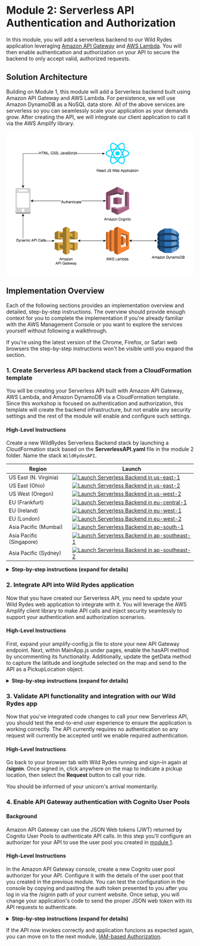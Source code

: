 # Module 2: Serverless API Authentication and Authorization

In this module, you will add a serverless backend to our Wild Rydes application leveraging [Amazon API Gateway](https://aws.amazon.com/api-gateway/) and [AWS Lambda](https://aws.amazon.com/lambda/). You will then enable authentication and authorization on your API to secure the backend to only accept valid, authorized requests.

## Solution Architecture

Building on Module 1, this module will add a Serverless backend built using Amazon API Gateway and AWS Lambda. For persistence, we will use Amazon DynamoDB as a NoSQL data store. All of the above services are serverless so you can seamlessly scale your application as your demands grow. After creating the API, we will integrate our client application to call it via the AWS Amplify library.

![Module 2 architecture](../images/wildrydes-module2-architecture.png)

## Implementation Overview

Each of the following sections provides an implementation overview and detailed, step-by-step instructions. The overview should provide enough context for you to complete the implementation if you're already familiar with the AWS Management Console or you want to explore the services yourself without following a walkthrough.

If you're using the latest version of the Chrome, Firefox, or Safari web browsers the step-by-step instructions won't be visible until you expand the section.

### 1. Create Serverless API backend stack from a CloudFormation template

You will be creating your Serverless API built with Amazon API Gateway, AWS Lambda, and Amazon DynamoDB via a CloudFormation template. Since this workshop is focused on authentication and authorization, this template will create the backend infrastructure, but not enable any security settings and the rest of the module will enable and configure such settings.

#### High-Level Instructions

Create a new WildRydes Serverless Backend stack by launching a CloudFormation stack based on the **ServerlessAPI.yaml** file in the module 2 folder. Name the stack `WildRydesAPI`.

Region| Launch
------|-----
US East (N. Virginia) | [![Launch Serverless Backend in us-east-1](http://docs.aws.amazon.com/AWSCloudFormation/latest/UserGuide/images/cloudformation-launch-stack-button.png)](https://console.aws.amazon.com/cloudformation/home?region=us-east-1#/stacks/new?stackName=WildRydesAPI&templateURL=https://s3.amazonaws.com/wildrydes-us-east-1/Auth/2_ServerlessAPI/ServerlessBackend.yaml)
US East (Ohio) | [![Launch Serverless Backend in us-east-2](http://docs.aws.amazon.com/AWSCloudFormation/latest/UserGuide/images/cloudformation-launch-stack-button.png)](https://console.aws.amazon.com/cloudformation/home?region=us-east-2#/stacks/new?stackName=WildRydesAPI&templateURL=https://s3.amazonaws.com/wildrydes-us-east-2/Auth/2_ServerlessAPI/ServerlessBackend.yaml)
US West (Oregon) | [![Launch Serverless Backend in us-west-2](http://docs.aws.amazon.com/AWSCloudFormation/latest/UserGuide/images/cloudformation-launch-stack-button.png)](https://console.aws.amazon.com/cloudformation/home?region=us-west-2#/stacks/new?stackName=WildRydesAPI&templateURL=https://s3.amazonaws.com/wildrydes-us-west-2/Auth/2_ServerlessAPI/ServerlessBackend.yaml)
EU (Frankfurt) | [![Launch Serverless Backend in eu-central-1](http://docs.aws.amazon.com/AWSCloudFormation/latest/UserGuide/images/cloudformation-launch-stack-button.png)](https://console.aws.amazon.com/cloudformation/home?region=eu-central-1#/stacks/new?stackName=WildRydesAPI&templateURL=https://s3.amazonaws.com/wildrydes-eu-central-1/Auth/2_ServerlessAPI/ServerlessBackend.yaml)
EU (Ireland) | [![Launch Serverless Backend in eu-west-1](http://docs.aws.amazon.com/AWSCloudFormation/latest/UserGuide/images/cloudformation-launch-stack-button.png)](https://console.aws.amazon.com/cloudformation/home?region=eu-west-1#/stacks/new?stackName=WildRydesAPI&templateURL=https://s3.amazonaws.com/wildrydes-eu-west-1/Auth/2_ServerlessAPI/ServerlessBackend.yaml)
EU (London) | [![Launch Serverless Backend in eu-west-2](http://docs.aws.amazon.com/AWSCloudFormation/latest/UserGuide/images/cloudformation-launch-stack-button.png)](https://console.aws.amazon.com/cloudformation/home?region=eu-west-2#/stacks/new?stackName=WildRydesAPI&templateURL=https://s3.amazonaws.com/wildrydes-eu-west-2/Auth/2_ServerlessAPI/ServerlessBackend.yaml)
Asia Pacific (Mumbai) | [![Launch Serverless Backend in ap-south-1](http://docs.aws.amazon.com/AWSCloudFormation/latest/UserGuide/images/cloudformation-launch-stack-button.png)](https://console.aws.amazon.com/cloudformation/home?region=ap-south-1#/stacks/new?stackName=WildRydesAPI&templateURL=https://s3.amazonaws.com/wildrydes-ap-south-1/Auth/2_ServerlessAPI/ServerlessBackend.yaml)
Asia Pacific (Singapore) | [![Launch Serverless Backend in ap-southeast-1](http://docs.aws.amazon.com/AWSCloudFormation/latest/UserGuide/images/cloudformation-launch-stack-button.png)](https://console.aws.amazon.com/cloudformation/home?region=ap-southeast-1#/stacks/new?stackName=WildRydesAPI&templateURL=https://s3.amazonaws.com/wildrydes-ap-southeast-1/Auth/2_ServerlessAPI/ServerlessBackend.yaml)
Asia Pacific (Sydney) | [![Launch Serverless Backend in ap-southeast-2](http://docs.aws.amazon.com/AWSCloudFormation/latest/UserGuide/images/cloudformation-launch-stack-button.png)](https://console.aws.amazon.com/cloudformation/home?region=ap-southeast-2#/stacks/new?stackName=WildRydesAPI&templateURL=https://s3.amazonaws.com/wildrydes-ap-southeast-2/Auth/2_ServerlessAPI/ServerlessBackend.yaml)

<details>
<summary><strong>Step-by-step instructions (expand for details)</strong></summary><p>

1. Launch the CloudFormation stack from the links above, choosing the link appropriate for the region you selected for this workshop.

1. On the next screen, Step 2, confirm the stack name is  `WildRydesAPI` and click **Next**.

1. On the Configure Stack Options page, accept all the defaults and click **Next**.

1. Choose to **Acknowledge that the CloudFormation template may create IAM resources with custom names**. Finally, click **Create stack**.

1. It will take a few minutes for the Stack to create. Wait until the stack is fully launched and shows a Status of **CREATE_COMPLETE**.

1. With the `WildRydesAPI` stack selected, click on the **Outputs** tab and copy the value shown for the `WildRydesApiInvokeUrl` to your Cloud9 scratchpad editor tab.

</p></details>

### 2. Integrate API into Wild Rydes application

Now that you have created our Serverless API, you need to update your Wild Rydes web application to integrate with it. You will leverage the AWS Amplify client library to make API calls and inject security seamlessly to support your authentication and authorization scenarios.

#### High-Level Instructions

First, expand your amplify-config.js file to store your new API Gateway endpoint. Next, within MainApp.js under pages, enable the hasAPI method by uncommenting its functionality. Additionally, update the getData method to capture the latitude and longitude selected on the map and send to the API as a PickupLocation object.

<details>
<summary><strong>Step-by-step instructions (expand for details)</strong></summary><p>

First, you need to update the `/website/src/amplify-config.js` file to include your new API Gateway endpoint. Store the endpoint including the /prod at the end in the endpoint property under the `WildRydesAPI` section.

**Warning**: Do not change the name `WildRydesAPI` in this configuration file or later functionality in the workshop will not work. An example of the API configuration portion of the amplify-config file after updating the configuration properly is shown below:

```
  API: {
        endpoints: [
            {
                name: 'WildRydesAPI',
                endpoint: 'https://1ngrgqjt6c.execute-api.us-east-1.amazonaws.com/prod'
            }
        ]
    },
```

Next, you need to enable the hasAPI method by uncommenting its code within `/website/src/pages/MainApp.js`.

```
  hasApi() {
    const api = awsConfig.API.endpoints.filter(v => v.endpoint !== '');
    return (typeof api !== 'undefined');
  }
```

Finally, within the same file, we will implement the API request for a ride as a POST request to our API which sends a body containing the requested latitude and longitude as the pickup location. Update the getData() method to be as follows:

```
  async getData(pin) {
    Amplify.Logger.LOG_LEVEL = 'DEBUG';
    const apiRequest = {
      body: {
        PickupLocation: {
          Longitude: pin.longitude,
          Latitude: pin.latitude
        }
      },
      headers: {
        'Authorization': '', // To be updated
        'Content-Type': 'application/json'
      }
    };
    logger.info('API Request:', apiRequest);
    return await API.post(apiName, apiPath, apiRequest);
  }
```

</p></details>

### 3. Validate API functionality and integration with our Wild Rydes app

Now that you've integrated code changes to call your new Serverless API, you should test the end-to-end user experience to ensure the application is working correctly. The API currently requires no authentication so any request will currently be accepted until we enable required authentication.

#### High-Level Instructions

Go back to your browser tab with Wild Rydes running and sign-in again at **/signin**. Once signed in, click anywhere on the map to indicate a pickup location, then select the **Request** button to call your ride.

You should be informed of your unicorn's arrival momentarily.

### 4. Enable API Gateway authentication with Cognito User Pools

#### Background
Amazon API Gateway can use the JSON Web tokens (JWT) returned by Cognito User Pools to authenticate API calls. In this step you'll configure an authorizer for your API to use the user pool you created in [module 1](../1_UserAuthentication).

#### High-Level Instructions
In the Amazon API Gateway console, create a new Cognito user pool authorizer for your API. Configure it with the details of the user pool that you created in the previous module. You can test the configuration in the console by copying and pasting the auth token presented to you after you log in via the /signin path of your current website. Once setup, you will change your application's code to send the proper JSON web token with its API requests to authenticate.

<details>
<summary><strong>Step-by-step instructions (expand for details)</strong></summary><p>

1. Under your newly created API, choose **Authorizers**.

1. Chose **Create New Authorizer**.

1. Enter `WildRydes` for the Authorizer name.

1. Select **Cognito** for the type.

1. In the Region drop-down under **Cognito User Pool**, select the Region where you created your Cognito user pool in the last module (by default the current region should be selected).

1. Enter `WildRydes` (or the name you gave your user pool) in the **Cognito User Pool** input.

1. Enter `Authorization` for the **Token Source**.

1. Leave `Token Validation` **blank** without editing.

1. Choose **Create**.

    ![Create user pool authorizer screenshot](../images/create-user-pool-authorizer.png)

#### Verify your authorizer configuration

1. In a different browser tab, return to your Wild Rydes application and  sign-in if you're not already signed in. After signing in, you should be redirected to `/app`

1. Open your browser's developer console and browse to the console log output section.

1. Look for the console log to say `Cognito User Identity Token:` and a long string beneath the message.

1. Copy the long string to your clipboard without the intro message.

1. Go back to previous tab where you have just finished creating the Authorizer.

1. Click **Test** at the bottom of the card for the authorizer.

1. Paste the auth token into the **Authorization Token** field in the popup dialog.

    ![Test Authorizer screenshot](../images/apigateway-test-authorizer.png)

1. Click **Test** button and verify that the response code is 200 and that you see the claims for your user displayed. Since this is the identity token, the user's attributes are encoded within the JWT as claims which can be read parsed programatically.

#### Require Cognito authentication for API Gateway

1. Browse to `Resources` while within your Wild Rydes API in the API Gateway console.

1. Select the `POST` method under the `/ride` resource path.

1. Choose `Method Request`

1. Choose the pencil icon next to `Authorization` to edit the setting.

1. Select your new Cognito Authorizer from the list of options presented. **Note** If you don't see this option listed, click **Refresh** in the browser to force a reload of the API Gateway console then this authorizer option should appear.

1. **Save** your selection by clicking the checkmark icon next to the drop down.

1. Next, choose the **Actions** button at the top of the resources list.

1. Choose **Deploy API** from the list of options presented.

1. For deployment stage, select `prod` then click **Deploy**.

1. You've now successfully deployed your new authentication integration to your API's production environment.

#### Configure your Wild Rydes web app to authenticate API requests

1. Now that you've deployed the new authorizer configuration to production, all API requests must be authenticated to be processed.

1. Return to your Wild Rydes app, sign in if necessary, and attempt to request a ride.

1. You should receive an "Error finding unicorn." If you open the developer console, you will see that we received a HTTP 401 error, which means it was an unauthorized request. To authenticate our requests properly, we need to send an Authorization header.

1. Go back to Cloud9 and open the `/website/src/pages/MainApp.js` files.

1. Browse down to the `getData` method you previously updated. You will notice that the headers for the request currently include a blank `Authorization` header.

1. Replace your current `getData` method with the following code which sends your user's Cognito identity token, encoded as a JSON web token, in the `Authorization` header with every request.

```
  async getData(pin) {
    Amplify.Logger.LOG_LEVEL = 'DEBUG';
    const apiRequest = {
      body: {
        PickupLocation: {
          Longitude: pin.longitude,
          Latitude: pin.latitude
        }
      },
      headers: {
        'Authorization': this.state.idToken,
        'Content-Type': 'application/json'
      }
    };
    logger.info('API Request:', apiRequest);
    return await API.post(apiName, apiPath, apiRequest);
  }
```

1. Allow the application to refresh, sign-in again, and request a ride.

1. The unicorn ride request should be fulfilled as before now. To see the full request headers which were sent, look at the developer console for an INFO message which includes the API Request details once expanded, including the full headers and body of the request.

</p></details>

If the API now invokes correctly and application funcions as expected again, you can move on to the next module, [IAM-based Authorization](../3_IAMAuthorization).